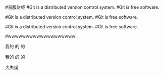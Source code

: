 #易服财经
#Git is a distributed version control system.
#Git is free software.

#Git is a distributed version control system.
#Git is free software.

#Git is a distributed version control system.
#Git is free software.


#wwwwwwwwwwwwwwwwwww


我的 的  的

我的 的  的


大失误

